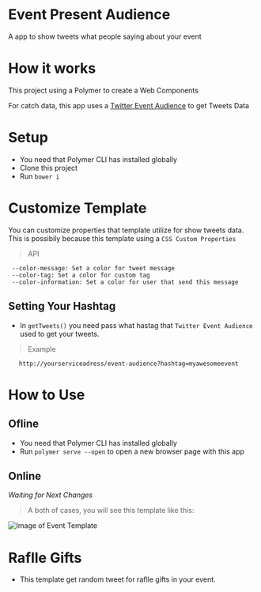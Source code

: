 # Event Present Audience

A app to show tweets what people saying about your event

# How it works
This project using a Polymer to create a Web Components

For catch data, this app uses a [Twitter Event Audience](https://github.com/yanmagale/twitter-event-audience) to get Tweets Data

# Setup
- You need  that Polymer CLI has installed globally
- Clone this project
- Run `bower i`

# Customize Template

You can customize properties that template utilize for show tweets data. This is possibily because this template using a `CSS Custom Properties`

> API

```
 --color-message: Set a color for tweet message
 --color-tag: Set a color for custom tag
 --color-information: Set a color for user that send this message

 ```

 ## Setting Your Hashtag
 - In `getTweets()` you need pass what hastag that `Twitter Event Audience` used to get your tweets.

 > Example

 ``` 
    http://yourserviceadress/event-audience?hashtag=myawesomeevent

 ```   

# How to Use

## Ofline
- You need  that Polymer CLI has installed globally
- Run `polymer serve --open` to open a new browser page with this app 

## Online
*Waiting for Next Changes*

> A both of cases, you will see this template like this:

![Image of Event Template](template.png)

# Raflle Gifts
- This template get random tweet for raflle gifts in your event.